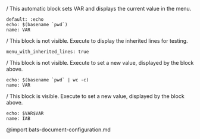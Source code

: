 / This automatic block sets VAR and displays the current value in the menu.
```ux :[document_ux_VAR]
default: :echo
echo: $(basename `pwd`)
name: VAR
```
/ This block is not visible. Execute to display the inherited lines for testing.
```opts :(menu_with_inherited_lines)
menu_with_inherited_lines: true
```
/ This block is not visible. Execute to set a new value, displayed by the block above.
```ux :(VAR_has_count)
echo: $(basename `pwd` | wc -c)
name: VAR
```
/ This block is visible. Execute to set a new value, displayed by the block above.
```ux :[IAB_has_count]
echo: $VAR$VAR
name: IAB
```
@import bats-document-configuration.md